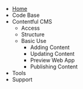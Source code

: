- [Home](https://github.com/AmcorPackaging/LiquiForm/wiki)
- Code Base
- Contentful CMS
  - Access
  - Structure
  - Basic Use
    - Adding Content
    - Updating Content
    - Preview Web App
    - Publishing Content
- Tools
- Support